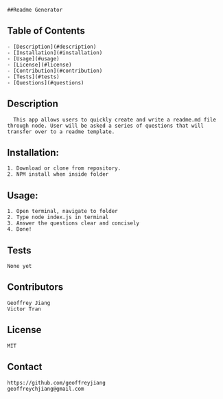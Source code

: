 
	##Readme Generator


  ## Table of Contents
    - [Description](#description)
    - [Installation](#installation)
    - [Usage](#usage)
    - [License](#license)
    - [Contribution](#contribution)
    - [Tests](#tests)
    - [Questions](#questions)
    
  ## Description
      This app allows users to quickly create and write a readme.md file through node. User will be asked a series of questions that will transfer over to a readme template.
  ## Installation:
    1. Download or clone from repository.
	2. NPM install when inside folder
  ## Usage:
    1. Open terminal, navigate to folder
	2. Type node index.js in terminal
	3. Answer the questions clear and concisely 
	4. Done!
  ## Tests
    None yet
  ## Contributors
    Geoffrey Jiang
	Victor Tran  
  ## License
    MIT
  ## Contact
    https://github.com/geoffreyjiang
	geoffreychjiang@gmail.com